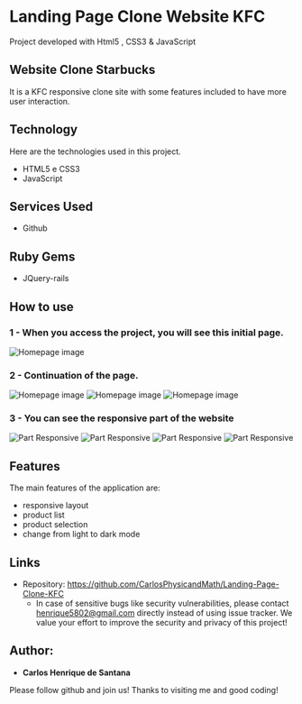 # Landing Page Clone Website KFC
 Project developed with Html5 , CSS3 & JavaScript

## Website Clone Starbucks
It is a KFC responsive clone site with some features included to have more user interaction.


## Technology 

Here are the technologies used in this project.

* HTML5 e CSS3
* JavaScript


## Services Used

* Github

## Ruby Gems

* JQuery-rails



## How to use

### 1 - When you access the project, you will see this initial page.

![Homepage image](https://github.com/CarlosPhysicandMath/Landing-Page-Clone-KFC/blob/main/Prints/Captura%20de%20Tela%20(1).png)


### 2 - Continuation of the page.

![Homepage image](https://github.com/CarlosPhysicandMath/Landing-Page-Clone-KFC/blob/main/Prints/Captura%20de%20Tela%20(2).png)
![Homepage image](https://github.com/CarlosPhysicandMath/Landing-Page-Clone-KFC/blob/main/Prints/Captura%20de%20Tela%20(3).png)
![Homepage image](https://github.com/CarlosPhysicandMath/Landing-Page-Clone-KFC/blob/main/Prints/Captura%20de%20Tela%20(4).png)



### 3 - You can see the responsive part of the website

![Part Responsive](https://github.com/CarlosPhysicandMath/Landing-Page-Clone-KFC/blob/main/Prints/Captura%20de%20Tela%20(5).png)
![Part Responsive](https://github.com/CarlosPhysicandMath/Landing-Page-Clone-KFC/blob/main/Prints/Captura%20de%20Tela%20(6).png)
![Part Responsive](https://github.com/CarlosPhysicandMath/Landing-Page-Clone-KFC/blob/main/Prints/Captura%20de%20Tela%20(7).png)
![Part Responsive](https://github.com/CarlosPhysicandMath/Landing-Page-Clone-KFC/blob/main/Prints/Captura%20de%20Tela%20(8).png)


## Features

The main features of the application are:
 - responsive layout 
 - product list
 - product selection
 - change from light to dark mode



## Links
  - Repository: https://github.com/CarlosPhysicandMath/Landing-Page-Clone-KFC
    - In case of sensitive bugs like security vulnerabilities, please contact
      henrique5802@gmail.com directly instead of using issue tracker. We value your effort
      to improve the security and privacy of this project!



  ## Author:

  * **Carlos Henrique de Santana** 

  Please follow github and join us!
  Thanks to visiting me and good coding!
